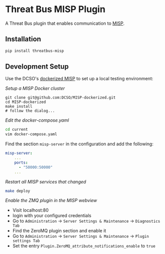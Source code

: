 Threat Bus MISP Plugin
======================

A Threat Bus plugin that enables communication to [MISP](https://www.misp-project.org/).

## Installation

```sh
pip install threatbus-misp
```

## Development Setup

Use the DCSO's [dockerized MISP](https://github.com/DCSO/MISP-dockerized) to set up a local testing environment:

*Setup a MISP Docker cluster*
```
git clone git@github.com:DCSO/MISP-dockerized.git
cd MISP-dockerized
make install
# follow the dialog...
```

*Edit the docker-compose.yaml*

```sh
cd current
vim docker-compose.yaml
```
Find the section `misp-server` in the configuration and add the following:

```yaml
misp-server:
    ...
    ports:
      - "50000:50000"
    ...
```

*Restart all MISP services that changed*

```sh
make deploy
```

*Enable the ZMQ plugin in the MISP webview*

- Visit localhost:80
- login with your configured credentials
- Go to `Administration` -> `Server Settings & Maintenance` -> `Diagnostics Tab`
- Find the ZeroMQ plugin section and enable it
- Go to `Administration` -> `Server Settings & Maintenance` -> `Plugin settings Tab`
- Set the entry `Plugin.ZeroMQ_attribute_notifications_enable` to `true`